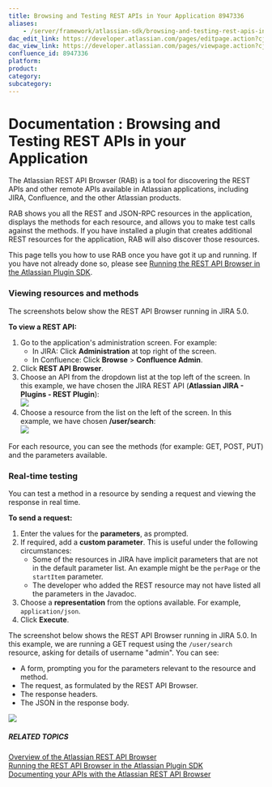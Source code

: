 ```yaml
---
title: Browsing and Testing REST APIs in Your Application 8947336
aliases:
    - /server/framework/atlassian-sdk/browsing-and-testing-rest-apis-in-your-application-8947336.html
dac_edit_link: https://developer.atlassian.com/pages/editpage.action?cjm=wozere&pageId=8947336
dac_view_link: https://developer.atlassian.com/pages/viewpage.action?cjm=wozere&pageId=8947336
confluence_id: 8947336
platform:
product:
category:
subcategory:
---
```

# Documentation : Browsing and Testing REST APIs in your Application

The Atlassian REST API Browser (RAB) is a tool for discovering the REST APIs and other remote APIs available in Atlassian applications, including JIRA, Confluence, and the other Atlassian products.

RAB shows you all the REST and JSON-RPC resources in the application, displays the methods for each resource, and allows you to make test calls against the methods. If you have installed a plugin that creates additional REST resources for the application, RAB will also discover those resources.

This page tells you how to use RAB once you have got it up and running. If you have not already done so, please see [Running the REST API Browser in the Atlassian Plugin SDK](https://developer.atlassian.com/display/RAB/Running+the+REST+API+Browser+in+the+Atlassian+Plugin+SDK).

### Viewing resources and methods

The screenshots below show the REST API Browser running in JIRA 5.0.

**To view a REST API:**

1.  Go to the application's administration screen. For example:
    -   In JIRA: Click **Administration** at top right of the screen.
    -   In Confluence: Click **Browse** &gt; **Confluence Admin**.
2.  Click **REST API Browser**.
3.  Choose an API from the dropdown list at the top left of the screen. In this example, we have chosen the JIRA REST API (**Atlassian JIRA - Plugins - REST Plugin**):  
    <img src="/server/framework/atlassian-sdk/images/rab-chooseapi.png" class="confluence-thumbnail" />
4.  Choose a resource from the list on the left of the screen. In this example, we have chosen **/user/search**:  
    <img src="/server/framework/atlassian-sdk/images/rab-jirausersearch.png" class="confluence-thumbnail" />

For each resource, you can see the methods (for example: GET, POST, PUT) and the parameters available.

### Real-time testing

You can test a method in a resource by sending a request and viewing the response in real time.

**To send a request:**

1.  Enter the values for the **parameters**, as prompted.
2.  If required, add a **custom parameter**. This is useful under the following circumstances:
    -   Some of the resources in JIRA have implicit parameters that are not in the default parameter list. An example might be the `perPage` or the `startItem` parameter.
    -   The developer who added the REST resource may not have listed all the parameters in the Javadoc.
3.  Choose a **representation** from the options available. For example, `application/json`.
4.  Click **Execute**.

The screenshot below shows the REST API Browser running in JIRA 5.0. In this example, we are running a GET request using the `/user/search` resource, asking for details of username "admin". You can see:

-   A form, prompting you for the parameters relevant to the resource and method.
-   The request, as formulated by the REST API Browser.
-   The response headers.
-   The JSON in the response body.

<img src="/server/framework/atlassian-sdk/images/rab-testapi.png" class="confluence-thumbnail" />

##### RELATED TOPICS

<a href="/pages/createpage.action?spaceKey=RAB&amp;title=Overview+of+the+Atlassian+REST+API+Browser" class="createlink">Overview of the Atlassian REST API Browser</a>  
[Running the REST API Browser in the Atlassian Plugin SDK](https://developer.atlassian.com/display/RAB/Running+the+REST+API+Browser+in+the+Atlassian+Plugin+SDK)  
[Documenting your APIs with the Atlassian REST API Browser](https://developer.atlassian.com/display/RAB/Documenting+your+APIs+with+the+Atlassian+REST+API+Browser)





















































































































































































































































